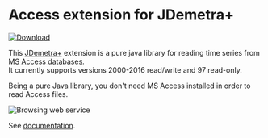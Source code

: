 # Access extension for JDemetra+

[![Download](https://img.shields.io/github/release/nbbrd/jdemetra-access.svg)](https://github.com/nbbrd/jdemetra-access/releases/latest)

This [JDemetra+](https://github.com/jdemetra/jdemetra-app) extension is a pure java library for reading time series from [MS Access databases](https://en.wikipedia.org/wiki/Microsoft_Access).  
It currently supports versions 2000-2016 read/write and 97 read-only.

Being a pure Java library, you don't need MS Access installed in order to read Access files.

![Browsing web service](https://github.com/nbbrd/jdemetra-access/wiki/assets/browse_file.gif)

See [documentation](https://github.com/nbbrd/jdemetra-access/wiki).
